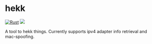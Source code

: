 # hekk
[![Rust](https://github.com/adumbidiot/hekk/actions/workflows/CI.yml/badge.svg)](https://github.com/adumbidiot/hekk/)
[![](https://tokei.rs/b1/github/adumbidiot/hekk)](https://github.com/adumbidiot/hekk)

A tool to hekk things. Currently supports ipv4 adapter info retrieval and mac-spoofing.
